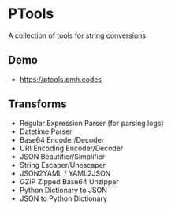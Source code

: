 # PTools
A collection of tools for string conversions

## Demo
* https://ptools.pmh.codes

## Transforms
* Regular Expression Parser (for parsing logs)
* Datetime Parser
* Base64 Encoder/Decoder
* URI Encoding Encoder/Decoder
* JSON Beautifier/Simplifier
* String Escaper/Unescaper
* JSON2YAML / YAML2JSON
* GZIP Zipped Base64 Unzipper
* Python Dictionary to JSON
* JSON to Python Dictionary
